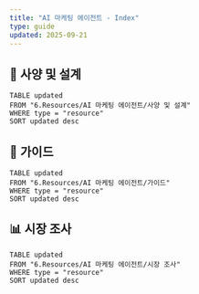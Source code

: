 ```yaml
---
title: "AI 마케팅 에이전트 - Index"
type: guide
updated: 2025-09-21
---
```



## 📐 사양 및 설계
```dataview
TABLE updated
FROM "6.Resources/AI 마케팅 에이전트/사양 및 설계"
WHERE type = "resource"
SORT updated desc
```

## 📘 가이드
```dataview
TABLE updated
FROM "6.Resources/AI 마케팅 에이전트/가이드"
WHERE type = "resource"
SORT updated desc
```

## 📊 시장 조사
```dataview
TABLE updated
FROM "6.Resources/AI 마케팅 에이전트/시장 조사"
WHERE type = "resource"
SORT updated desc
```
